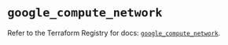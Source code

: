 # `google_compute_network`

Refer to the Terraform Registry for docs: [`google_compute_network`](https://registry.terraform.io/providers/hashicorp/google-beta/6.25.0/docs/resources/google_compute_network).
